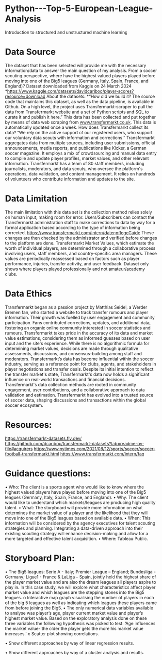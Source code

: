# Python---Top-5-European-League-Analysis
Introduction to structured and unstructured machine learning

# Data Source
The dataset that has been selected will provide me with the necessary information/data to answer the main question of my analysis.
From a soccer scouting perspective, where have the highest valued players played before moving into one of the Big5 leagues (Germany, Italy, Spain, France, and England)?
Dataset downloaded from Kaggle on 24 March 2024
*https://www.kaggle.com/datasets/davidcariboo/player-scores?resource=download
About the datasets:
*“How did we build it?
The source code that maintains this dataset, as well as the data pipeline, is available in Github. On a high level, the project uses Transfermarkt-scraper to pull the data from Transfermarkt website and a set of Python scripts and SQL to curate it and publish it here.”
This data has been collected and put together by means of data web scraping from www.transfermarkt.co.uk. This data is automatically updated once a week.
How does Transfermarkt collect its data?
“We rely on the active support of our registered users, who support our voluntary data scouts with information and corrections.”
Transfermarkt aggregates data from multiple sources, including user submissions, official announcements, media reports, and publications like Kicker, a German soccer magazine. It employs a mix of crowdsourcing and manual data entry to compile and update player profiles, market values, and other relevant information.
Transfermarkt has a team of 80 staff members, including journalists, moderators, and data scouts, who oversee the platform's operations, data validation, and content management. It relies on hundreds of volunteers who contribute information and updates to the site.

# Data Limitation
The main limitation with this data set is the collection method relies solely on human input, making room for error. Users/Subscribers can contact the Transfermarkt administration staff to make corrections to data by way for a formal application based according to the type of information being corrected. https://www.transfermarkt.com/intern/datenpflegeGuide These changes are then checked by the administrator and verified before changes to the platform are done.
Transfermarkt Market Values, which estimate the worth of individual players, are determined through a collaborative process involving users, staff members, and country-specific area managers. These values are periodically reassessed based on factors such as player performance, injuries, transfer activity, and user feedback.
Dataset only shows where players played professionally and not amateur/academy clubs.

# Data Ethics
Transfermarkt began as a passion project by Matthias Seidel, a Werder Bremen fan, who started a website to track transfer rumours and player information. Their growth was fuelled by user engagement and community participation. Fans contributed corrections, updates, and additional data, fostering an organic online community interested in soccer statistics and rumours.
Transfermarkt takes pride in the accuracy of its data and market value estimations, considering them as informed guesses based on user input and the site's experience. While there is no algorithmic formula for determining market values, decisions are made through qualitative assessments, discussions, and consensus-building among staff and moderators.
Transfermarkt’s data has become influential within the soccer industry, serving as a reference point for clubs, agents, and stakeholders in player negotiations and transfer deals. Despite its initial intention to reflect the transfer market's state, Transfermarkt's data now holds a significant influence on real-world transactions and financial decisions.
Transfermarkt's data collection methods are rooted in community engagement, user contributions, and a collaborative approach to data validation and estimation. Transfermarkt has evolved into a trusted source of soccer data, shaping discussions and transactions within the global soccer ecosystem.

# Resources:
https://transfermarkt-datasets.fly.dev/
https://github.com/dcaribou/transfermarkt-datasets?tab=readme-ov-file#acquirers
https://www.nytimes.com/2021/08/12/sports/soccer/soccer-football-transfermarkt.html
https://www.transfermarkt.com/intern/faq

# Guidance questions:
•	Who: The client is a sports agent who would like to know where the highest valued players have played before moving into one of the Big5 leagues (Germany, Italy, Spain, France, and England).
•	Why: The client would like to understand which markets/leagues are producing high quality talent. 
•	What: The storyboard will provide more information on what determines the market value of a player and the likelihood that they will move into one of the Big5 leagues based on available data.
•	When: This information will be considered by the agency executives for talent scouting strategies and planning. Integrating a data-driven approach into their existing scouting strategy will enhance decision-making and allow for a more targeted and effective talent acquisition.
•	Where: Tableau Public.

# Storyboard Plan:
•	The Big5 leagues: Serie A - Italy; Premier League – England; Bundesliga - Germany; Ligue1 - France & LaLiga – Spain, jointly hold the highest share of the player market value and are also the dream leagues all players aspire to play in. In this case study, we will explore what characteristics affect player market value and which leagues are the stepping stones into the Big5 leagues.
o	Interactive map graph visualising the number of players in each of the big 5 leagues as well as indicating which leagues these players came from before joining the Big5.
•	The only numerical data variables available to analyse was player’s age, player current market value and player’s highest market value. Based on the exploratory analysis done on these three variables the following hypothesis was picked to test:
‘Age influences the market value- the older the player gets the more his market value increases.’
o	Scatter plot showing correlations. 

•	Show different approaches by way of linear regression results.
  
•	Show different approaches by way of a cluster analysis and results.

